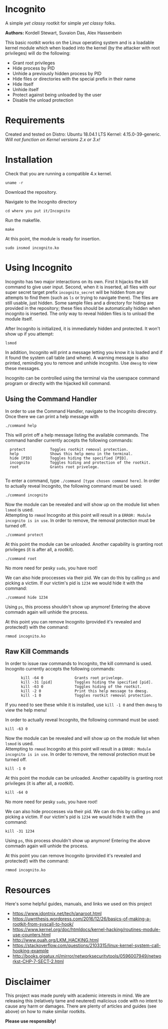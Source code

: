 # Incognito
A simple *yet classy* rootkit for simple *yet classy* folks. 

**Authors:** 
Kordell Stewart, Suvaion Das, Alex Hassenbein  

This basic rootkit works on the Linux operating system and is a loadable kernel module which when loaded into the kernel (by the attacker with root privileges) will do the following:

  - Grant root privileges
  - Hide process by PID
  - Unhide a previously hidden process by PID
  - Hide files or directories with the special prefix in their name
  - Hide itself
  - Unhide itself
  - Protect against being unloaded by the user
  - Disable the unload protection
  
 # Requirements 
 Created and tested on Distro: Ubuntu 18.04.1 LTS Kernel: 4.15.0-39-generic.
 *Will not function on Kernel versions 2.x or 3.x!* 
 
 # Installation 
 Check that you are running a compatible 4.x kernel. 
 ```
 uname -r
 ```
 Download the repository. 
 
 Navigate to the Incognito directory
 ```
 cd where you put it/Incognito
 ```
 Run the makefile. 
 ```
 make
 ```
 At this point, the module is ready for insertion. 
 ```
 sudo insmod incognito.ko
 ```
 # Using Incognito
Incognito has two major interactions on its own. First it hijacks the kill command to give user input. Second, when it is inserted, all files with our super secret target prefix `incognito_secret` will be hidden from any attempts to find them (such as `ls` or trying to navigate there). The files are still usable, just hidden. Some sample files and a directory for hiding are provided in the repository; these files should be automatically hidden when incognito is inserted. The only way to reveal hidden files is to unload the module itself. 
 
 After Incognito is initialized, it is immediately hidden and protected. It won't show up if you attempt: 
 ```
 lsmod
 ```
In addition, Incognito will print a message letting you know it is loaded and if it found the system call table (and where). A warning message is also printed, reminding you to remove and unhide incognito. Use `dmesg` to view these messages. 

Incognito can be controlled using the terminal via the userspace command program or directly with the hijacked kill command. 

## Using the Command Handler 
In order to use the Command Handler, navigate to the Incognito direcotry. Once there we can print a help message with 
```
./command help
```
This will print off a help message listing the available commands. The command handler currently accepts the following commands: 
```
  protect           Toggles rootkit removal protection.
  help              Shows this help menu in the terminal.
  hide [PID]        Toggles hiding the specified [PID].
  incognito         Toggles hiding and protection of the rootkit.
  root              Grants root privelege.
	
```
To enter a command, type `./command [type chosen command here]`. 
In order to actually reveal Incognito, the following command must be used:
 ```
 ./command incognito
 ```
 Now the module can be revealed and will show up on the module list when `lsmod` is used.  
 Attempting to `rmmod` Incognito at this point will result in a `ERROR: Module incognito is in use`. 
 In order to remove, the removal protection must be turned off. 
 ```
 ./command protect
 ```
 At this point the module can be unloaded. 
 Another capability is granting root privileges (it is after all, a *rootkit*). 
 ```
 ./command root
 ```
 No more need for pesky `sudo`, you have root! 
 
 We can also hide proccesses via their pid. We can do this by calling `ps` and picking a victim. If our victim's pid is `1234` we would  hide it with the command: 
 ```
 ./command hide 1234
 ```
 Using `ps`, this process shouldn't show up anymore! Entering the above commadn again will unhide the process. 
 
 At this point you can remove Incognito (provided it's revealed and protected!) with the command: 
 ```
 rmmod incognito.ko
 ```
## Raw Kill Commands
In order to issue raw commands to Incognito, the kill command is used. Incognito currently accepts the following commands: 
 ```
        kill -64 0              Grants root privelege.
        kill -31 [pid]          Toggles hiding the specified [pid].
        kill -63 0              Toggles hiding of the rootkit.
        kill -2 0               Print this help message to dmesg.
        kill -1 0               Toggles rootkit removal protection.
 ```
 If you need to see these while it is installed, use `kill -1 0` and then `dmesg` to view the help menu! 
 
 In order to actually reveal Incognito, the following command must be used:
 ```
 kill -63 0
 ```
 Now the module can be revealed and will show up on the module list when `lsmod` is used.  
 Attempting to `rmmod` Incognito at this point will result in a `ERROR: Module incognito is in use`. 
 In order to remove, the removal protection must be turned off. 
 ```
 kill -1 0
 ```
 At this point the module can be unloaded. 
 Another capability is granting root privileges (it is after all, a *rootkit*). 
 ```
 kill -64 0
 ```
 No more need for pesky `sudo`, you have root! 
 
 We can also hide proccesses via their pid. We can do this by calling `ps` and picking a victim. If our victim's pid is `1234` we would hide it with the command: 
 ```
 kill -31 1234
 ```
 Using `ps`, this process shouldn't show up anymore! Entering the above commadn again will unhide the process. 
 
 At this point you can remove Incognito (provided it's revealed and protected!) with the command: 
 ```
 rmmod incognito.ko
 ```
 
  
 # Resources
 Here's some helpful guides, manuals, and links we used on this project 
- https://www.idontnix.net/tech/anaroot.html
- https://uwnthesis.wordpress.com/2016/12/26/basics-of-making-a-rootkit-from-syscall-to-hook/
- https://www.kernel.org/doc/htmldocs/kernel-hacking/routines-module-use-counters.html
- http://www.ouah.org/LKM_HACKING.html
- https://stackoverflow.com/questions/2103315/linux-kernel-system-call-hooking-example
- http://books.gigatux.nl/mirror/networksecuritytools/0596007949/networkst-CHP-7-SECT-2.html

# Disclaimer 
This project was made purely with academic interests in mind. We are releasing this (relatively tame and neutered) malicious code with no intent to cause any harm or damages. There are plenty of articles and guides (see above) on how to make similar rootkits. 

**Please use responsibly!**
